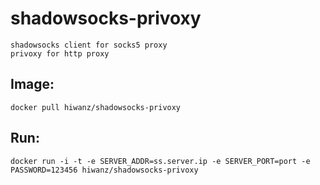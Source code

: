 # shadowsocks-privoxy

    shadowsocks client for socks5 proxy
    privoxy for http proxy

## Image:

~~~
docker pull hiwanz/shadowsocks-privoxy
~~~


## Run:

~~~
docker run -i -t -e SERVER_ADDR=ss.server.ip -e SERVER_PORT=port -e PASSWORD=123456 hiwanz/shadowsocks-privoxy
~~~
